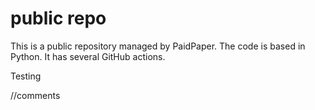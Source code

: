 # public repo

This is a public repository managed by PaidPaper. The code is based in Python. It has several GitHub actions.

Testing

//comments
